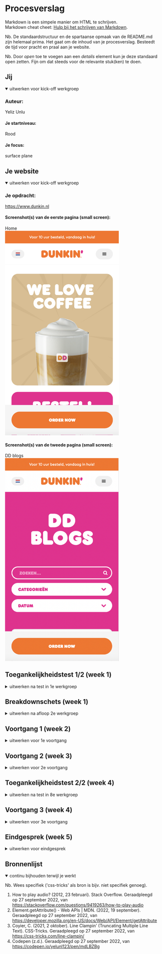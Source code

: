 # Procesverslag
Markdown is een simpele manier om HTML te schrijven.  
Markdown cheat cheet: [Hulp bij het schrijven van Markdown](https://github.com/adam-p/markdown-here/wiki/Markdown-Cheatsheet).

Nb. De standaardstructuur en de spartaanse opmaak van de README.md zijn helemaal prima. Het gaat om de inhoud van je procesverslag. Besteedt de tijd voor pracht en praal aan je website.

Nb. Door *open* toe te voegen aan een *details* element kun je deze standaard open zetten. Fijn om dat steeds voor de relevante stuk(ken) te doen.





## Jij

<details open>
  <summary>uitwerken voor kick-off werkgroep</summary>

  ### Auteur:
  Yeliz Unlu

  #### Je startniveau:
  Rood

  #### Je focus:
  surface plane
 
</details>





## Je website

<details open>
  <summary>uitwerken voor kick-off werkgroep</summary>

  ### Je opdracht:
  https://www.dunkin.nl

  #### Screenshot(s) van de eerste pagina (small screen): 
  Home  
  <img src="./readme-images/home.png" width="375px" alt="Home pagina">

  #### Screenshot(s) van de tweede pagina (small screen):
  DD blogs  
  <img src="./readme-images/blogs.png" width="375px" alt="blog met verschillende artikelen">
 
</details>



## Toegankelijkheidstest 1/2 (week 1)

<details>
  <summary>uitwerken na test in 1e werkgroep</summary>

  ### Bevindingen
  Lijst met je bevindingen die in de test naar voren kwamen:

  #### Screenreader
  doormiddel van een screenreader heb ik geprobeerd door de website te navigeren. 
  dit zijn de bevindingen:
  - erg onduidelijk. Moeilijk navigeren omdat je heel goed geconcentreerd moet
  luisteren wat er word gezegd.

  oplossingen:
  - proberen het aantal links en knoppen te beperken op 1 pagina. 

  #### Muis en Toetsenbord 
  ik heb de website gebruikt door alleen een toetsenbord te gebruiken. ik heb geprobeerd verschillende onderdelen in de website te navigeren.
  dit zijn de bevindingen:
  - geselecteerde links kregen blauwe dunnen borders. die waren moeilijk te zien.
  - sommige geselecteerde delen waren niet te zien. je weet niet waar je op staat.

  oplossingen:
  - maak geselecteerde delen duidelijk zichtbaar (kleur, dikte)
  - laat goed zien wat er geselecteerd is

  #### Motoriek (shocks, elastiekjes)  
  aan de hand van een apparaat aan de arm en een elastiek om de vinger helpt het je om een gebruiker te zijn met een motorieke beperking. Ik heb zo de website getest. 
  dit zijn de bevindingen:
  - kleine dingen zijn moeilijker te bedienen zoals radiobutton en checkboxen. Je klikt er makkelijk naast. 

  oplossing:
  - maak knoppen/click area groter

  #### Visueel (brillen, contrast, kleurenblind, dark/light). 
  ik heb de website getest met 3 verschillende brillen. de brillen helpen je om in te leven met iemand met een visuele beperking. hieruit komen de volgende bevindingen:
  - sommige letters zijn niet goed te zien. 
  - bestellen gaat moeilijk omdat het op dezelfde pagina in een small hokje word gedaan. 
  
  oplossingen:
  - grote headers gebruiken
  - bestellen op een aparte scherm weergeven. Dan heb je meer ruimte
  - hoog contrast gebruiken
</details>



## Breakdownschets (week 1)

<details>
  <summary>uitwerken na afloop 2e werkgroep</summary>

  ### de hele pagina: 
  <img src="readme-images/breakdown_1.jpg" width="375px" alt="breakdown van de hele pagina">

  ### dynamisch deel (bijv menu): 
  <img src="readme-images/menu.jpg" width="375px" alt="breakdown van een dynamisch deel">

  ### wellicht nog een dynamisch deel (bijv filter): 
  <img src="readme-images/dummy-plaatje.jpg" width="375px" alt="breakdown van nog een dynamisch deel">

</details>





## Voortgang 1 (week 2)

<details>
  <summary>uitwerken voor 1e voortgang</summary>

  ### Stand van zaken
  hier dit ging goed & dit was lastig (neem ook screenshots op van delen van je website en code)
  breakdown schets gemaakt. Ik weet nu hoe het er eruit moet komen te zien. Weet alleen niet zeker of ik de juiste HTML tags op de juiste plekken heb gebruikt. 

  ### Agenda voor meeting
  samen met je groepje opstellen

  | student 1      | student 2          | student 3    | student 4        |
  | ---            | ---                | ---          | ---              |
  | dit bespreken  | en dit             | en ik dit    | en dan ik dat    |
  | en dat ook nog | dit als er tijd is | nog een punt | dit wil ik zeker |
  | ...            | ...                | ...          | ...              |
Yeliz: 
1) Zijn de juiste article en section tags gebruikt?
2) waar moet de fixed element komen?

Anouk: 
1) 

Katarina: 
1) Wat is de h1 element op mijn pagina?
2) Hoe stijl ik een bepaalde element op mijn pagina?

  ### Verslag van meeting
  hier na afloop snel de uitkomsten van de meeting vastleggen

  - aantal tags waren niet goed gebruikt. Die heb ik verbeterd
  - gebruik ordered list tag bij de stappen
  - h1 is de naam van de website

</details>





## Voortgang 2 (week 3)

<details>
  <summary>uitwerken voor 2e voortgang</summary>

  ### Stand van zaken
  hier dit ging goed & dit was lastig (neem ook screenshots op van delen van je website en code)
  achtergrond met witte golven op de achtergrond van de website is me niet gelukt om na te maken. 
  <img src="readme-images/golven_achtergrond_1.jpg" width="375px" alt="golven achtergrond">
  <img src="readme-images/golven_achtergrond_2.jpg" width="375px" alt="golven achtergrond">

  ik had moeite met het stijlen/positioneren van de stappen op de website. Ik had hiervoor de hulp ingeschakeld van de studentenassistenten.
  <img src="readme-images/stappen.png" width="375px" alt="stappenplan hoe bestellen">
  

  ### Agenda voor meeting
  samen met je groepje opstellen

  | student 1      | student 2          | student 3    | student 4        |
  | ---            | ---                | ---          | ---              |
  | dit bespreken  | en dit             | en ik dit    | en dan ik dat    |
  | en dat ook nog | dit als er tijd is | nog een punt | dit wil ik zeker |
  | ...            | ...                | ...          | ...              |
Yeliz: 
1) zijn de juiste tags gebruikt?
2) hoe krijg je position absolute responsive?

Anouk: 
1) hoe kan ik het beste css gebruiken met 2 pagina's?

Katarina: 
1) mag je 2 HTML documenten hebben of moet je alles in 1 document zetten?
2) Hoe kan ik een menu icoontje responsive maken?
3) Hoe kan ik blokjes naast de afbeeldingen krijgen bij responsivness?

  ### Verslag van meeting
  hier na afloop snel de uitkomsten van de meeting vastleggen

  - aantal tags stonden verkeerd. section voor social media iconen gebruiken. 
  - begin lijst van de surface plane zoals dark modus en audio

</details>





## Toegankelijkheidstest 2/2 (week 4)

<details>
  <summary>uitwerken na test in 8e werkgroep</summary>

  ### Bevindingen
  Lijst met je bevindingen die in de test naar voren kwamen (geef ook aan wat er verbeterd is):

  #### Screenreader
  Hier korte omschrijving (met indien nodig afbeeldingen)
  ik heb een screenreader gebruikt op mijn website. alles werd voorgelezen. merkte dat de navigatie op de achtergrond word voorgelezen zonder dat het op beeld kwam.
  bevindingen: 
  - navigatie word voorgelezen terwijl die niet open staat.

  oplossingen:
  - gebruik :focus-within

  #### Muis en Toetsenbord 
  bevindingen: 
  - je ziet waar je op staat door paarse border
  - navigatie word geselecteerd zonder dat het open staat.

  oplossingen:
  - gebruik :focus-within

  #### Motoriek (shocks, elastiekjes)
  bevindingen: 
  elastiek
  shocks
  - scrollen gaat moeilijk het drukken op knoppen gaat wel makkelijk wanneer de knoppen groot genoeg zijn. 
  
  oplossingen: 
  - maak knoppen groter

  #### Visueel (brillen, contrast, kleurenblind, dark/light). 
  <!-- Hier korte omschrijving (met indien nodig afbeeldingen) -->
  verschillende kleuren zijn op de website nog goed leesbaar. Alleen het bezorgen en afhalen button kan iets groter gemaakt worden voor mensen met blurred vision.

  - knoppen bezorgen en afhalen zijn moeilijker leesbaar. 
  - paragraaf tekst is moeilijk leesbaar bij dark mode. grijs en zwart zit te weinig contrast. 
  
  Hier een omschrijving van hoe het opgelost kan worden (met indien nodig afbeeldingen)
  - knoppen bezorgen en afhalen groter maken. 
  - tekst veranderen naar wit bij dark mode
</details>





## Voortgang 3 (week 4)

<details>
  <summary>uitwerken voor 3e voortgang</summary>

  ### Stand van zaken
  <!-- hier dit ging goed & dit was lastig (neem ook screenshots op van delen van je website en code) -->
  animeren was best lastig. vooral de navigatie menu en het laten bewegen van de spook. 

  ### Agenda voor meeting
  samen met je groepje opstellen

  | student 1      | student 2          | student 3    | student 4        |
  | ---            | ---                | ---          | ---              |
  | dit bespreken  | en dit             | en ik dit    | en dan ik dat    |
  | en dat ook nog | dit als er tijd is | nog een punt | dit wil ik zeker |
  | ...            | ...                | ...          | ...              |
  
  Yeliz: 
  1) moet je bij een search ook de form tags gebruiken?
  2) staat de animatie op de juiste plek?


  ### Verslag van meeting
  hier na afloop snel de uitkomsten van de meeting vastleggen

  - Form moet een label hebben en het liefst een submit button dan leest screenreader de labels voor.
  - animatie is niet belangrijkste in de html. Het kan onderaan de pagina of hou de alt atribuut leeg.

</details>





## Eindgesprek (week 5)

<details>
  <summary>uitwerken voor eindgesprek</summary>

  ### Je uitkomst - karakteristiek screenshots:
  <img src="readme-images/dummy-plaatje.jpg" width="375px" alt="uitomst opdracht 1">


  ### Dit ging goed/Heb ik geleerd: 
  <!-- Korte omschrijving met plaatjes -->
  spelen van audio met javascript en het maken van een spook animatie. 
  thema toepassen.
  Begrijp ook beter wanneer je welke html elmenten moet gebruiken.
  veel geleerd over positions.

  <img src="readme-images/dummy-plaatje.jpg" width="375px" alt="top">


  ### Dit was lastig/Is niet gelukt:
  Korte omschrijving met plaatjes
  <img src="readme-images/dummy-plaatje.jpg" width="375px" alt="bummer">

</details>





## Bronnenlijst

<details open>
  <summary>continu bijhouden terwijl je werkt</summary>

  Nb. Wees specifiek ('css-tricks' als bron is bijv. niet specifiek genoeg).

  1. How to play audio? (2012, 23 februari). Stack Overflow. Geraadpleegd op 27 september 2022, van https://stackoverflow.com/questions/9419263/how-to-play-audio 
  2. Element.getAttribute() - Web APIs | MDN. (2022, 19 september). Geraadpleegd op 27 september 2022, van https://developer.mozilla.org/en-US/docs/Web/API/Element/getAttribute
  3. Coyier, C. (2021, 2 oktober). Line Clampin' (Truncating Multiple Line Text). CSS-Tricks. Geraadpleegd op 27 september 2022, van https://css-tricks.com/line-clampin/
  4. Codepen (z.d.). Geraadpleegd op 27 september 2022, van https://codepen.io/yelunl123/pen/mdLBZBg

</details>